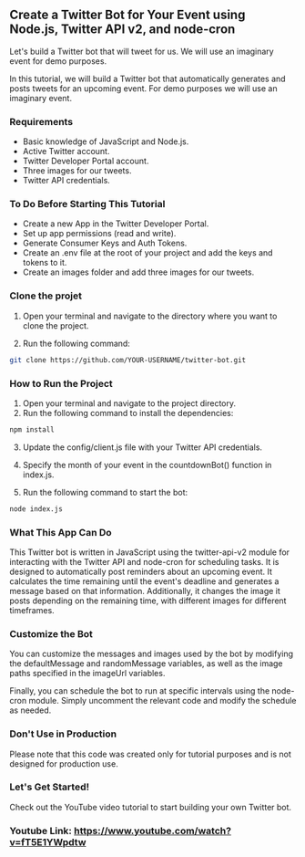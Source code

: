 ## Create a Twitter Bot for Your Event using Node.js, Twitter API v2, and node-cron

Let's build a Twitter bot that will tweet for us. We will use an imaginary event for demo purposes.

In this tutorial, we will build a Twitter bot that automatically generates and posts tweets for an upcoming event. For demo purposes we will use an imaginary event.

### Requirements

- Basic knowledge of JavaScript and Node.js.
- Active Twitter account.
- Twitter Developer Portal account.
- Three images for our tweets.
- Twitter API credentials.

### To Do Before Starting This Tutorial

- Create a new App in the Twitter Developer Portal.
- Set up app permissions (read and write).
- Generate Consumer Keys and Auth Tokens.
- Create an .env file at the root of your project and add the keys and tokens to it.
- Create an images folder and add three images for our tweets.

### Clone the projet

1. Open your terminal and navigate to the directory where you want to clone the project.

2. Run the following command:

```bash
git clone https://github.com/YOUR-USERNAME/twitter-bot.git
```

### How to Run the Project

1. Open your terminal and navigate to the project directory.
2. Run the following command to install the dependencies:

```bash
npm install
```

3. Update the config/client.js file with your Twitter API credentials.

4. Specify the month of your event in the countdownBot() function in index.js.

5. Run the following command to start the bot:

```bash
node index.js
```

### What This App Can Do

This Twitter bot is written in JavaScript using the twitter-api-v2 module for interacting with the Twitter API and node-cron for scheduling tasks. It is designed to automatically post reminders about an upcoming event. It calculates the time remaining until the event's deadline and generates a message based on that information. Additionally, it changes the image it posts depending on the remaining time, with different images for different timeframes.

### Customize the Bot

You can customize the messages and images used by the bot by modifying the defaultMessage and randomMessage variables, as well as the image paths specified in the imageUrl variables.

Finally, you can schedule the bot to run at specific intervals using the node-cron module. Simply uncomment the relevant code and modify the schedule as needed.

### Don't Use in Production

Please note that this code was created only for tutorial purposes and is not designed for production use.

### Let's Get Started!

Check out the YouTube video tutorial to start building your own Twitter bot.

### Youtube Link: https://www.youtube.com/watch?v=fT5E1YWpdtw

